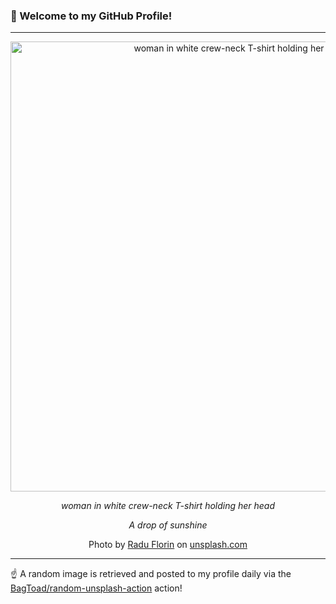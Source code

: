 ### 👋 Welcome to my GitHub Profile!

----

<div align="center">
  <img width="720" src="https://images.unsplash.com/photo-1525072124541-6237cc05f4f7?crop=entropy&cs=tinysrgb&fit=max&fm=jpg&ixid=M3w1NTI0OTR8MHwxfHJhbmRvbXx8fHx8fHx8fDE3MDU0NzE3NjZ8&ixlib=rb-4.0.3&q=80&w=1080" alt="woman in white crew-neck T-shirt holding her head">
  
  <em>woman in white crew-neck T-shirt holding her head</em>
  
  <em>A drop of sunshine</em>
  
  Photo by [Radu Florin](https://radu0298.picfair.com/) on [unsplash.com](https://unsplash.com/)
</div>

----

☝️ A random image is retrieved and posted to my profile daily via the [BagToad/random-unsplash-action](https://github.com/BagToad/random-unsplash-action) action!
